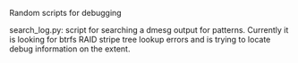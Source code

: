 Random scripts for debugging

search_log.py:
script for searching a dmesg output for patterns. Currently it is
looking for btrfs RAID stripe tree lookup errors and is trying to
locate debug information on the extent.
